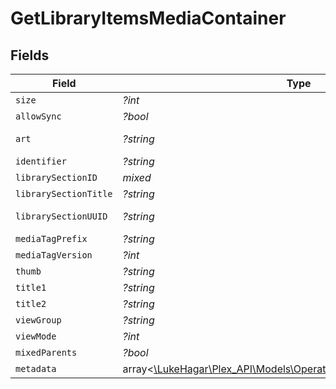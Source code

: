 # GetLibraryItemsMediaContainer


## Fields

| Field                                                                                                                      | Type                                                                                                                       | Required                                                                                                                   | Description                                                                                                                | Example                                                                                                                    |
| -------------------------------------------------------------------------------------------------------------------------- | -------------------------------------------------------------------------------------------------------------------------- | -------------------------------------------------------------------------------------------------------------------------- | -------------------------------------------------------------------------------------------------------------------------- | -------------------------------------------------------------------------------------------------------------------------- |
| `size`                                                                                                                     | *?int*                                                                                                                     | :heavy_minus_sign:                                                                                                         | N/A                                                                                                                        | 70                                                                                                                         |
| `allowSync`                                                                                                                | *?bool*                                                                                                                    | :heavy_minus_sign:                                                                                                         | N/A                                                                                                                        | true                                                                                                                       |
| `art`                                                                                                                      | *?string*                                                                                                                  | :heavy_minus_sign:                                                                                                         | N/A                                                                                                                        | /:/resources/movie-fanart.jpg                                                                                              |
| `identifier`                                                                                                               | *?string*                                                                                                                  | :heavy_minus_sign:                                                                                                         | N/A                                                                                                                        | com.plexapp.plugins.library                                                                                                |
| `librarySectionID`                                                                                                         | *mixed*                                                                                                                    | :heavy_minus_sign:                                                                                                         | N/A                                                                                                                        |                                                                                                                            |
| `librarySectionTitle`                                                                                                      | *?string*                                                                                                                  | :heavy_minus_sign:                                                                                                         | N/A                                                                                                                        | Movies                                                                                                                     |
| `librarySectionUUID`                                                                                                       | *?string*                                                                                                                  | :heavy_minus_sign:                                                                                                         | N/A                                                                                                                        | 322a231a-b7f7-49f5-920f-14c61199cd30                                                                                       |
| `mediaTagPrefix`                                                                                                           | *?string*                                                                                                                  | :heavy_minus_sign:                                                                                                         | N/A                                                                                                                        | /system/bundle/media/flags/                                                                                                |
| `mediaTagVersion`                                                                                                          | *?int*                                                                                                                     | :heavy_minus_sign:                                                                                                         | N/A                                                                                                                        | 1701731894                                                                                                                 |
| `thumb`                                                                                                                    | *?string*                                                                                                                  | :heavy_minus_sign:                                                                                                         | N/A                                                                                                                        | /:/resources/movie.png                                                                                                     |
| `title1`                                                                                                                   | *?string*                                                                                                                  | :heavy_minus_sign:                                                                                                         | N/A                                                                                                                        | Movies                                                                                                                     |
| `title2`                                                                                                                   | *?string*                                                                                                                  | :heavy_minus_sign:                                                                                                         | N/A                                                                                                                        | Recently Released                                                                                                          |
| `viewGroup`                                                                                                                | *?string*                                                                                                                  | :heavy_minus_sign:                                                                                                         | N/A                                                                                                                        | movie                                                                                                                      |
| `viewMode`                                                                                                                 | *?int*                                                                                                                     | :heavy_minus_sign:                                                                                                         | N/A                                                                                                                        | 65592                                                                                                                      |
| `mixedParents`                                                                                                             | *?bool*                                                                                                                    | :heavy_minus_sign:                                                                                                         | N/A                                                                                                                        | true                                                                                                                       |
| `metadata`                                                                                                                 | array<[\LukeHagar\Plex_API\Models\Operations\GetLibraryItemsMetadata](../../Models/Operations/GetLibraryItemsMetadata.md)> | :heavy_minus_sign:                                                                                                         | N/A                                                                                                                        |                                                                                                                            |